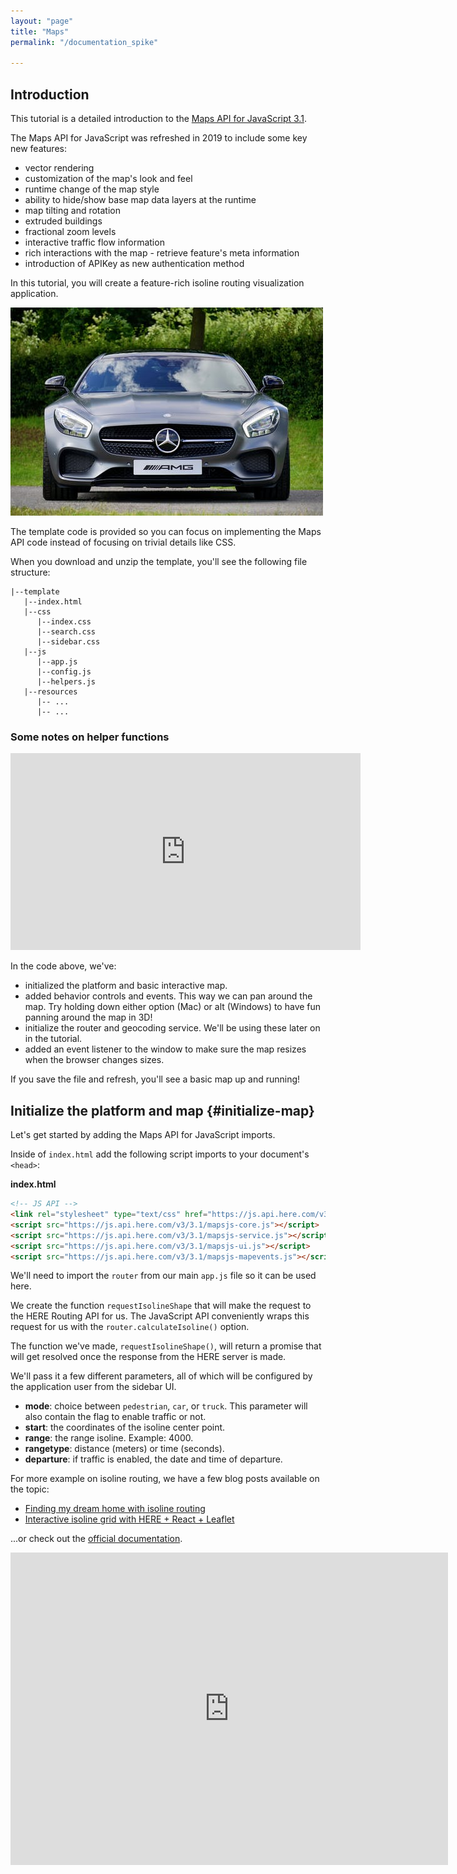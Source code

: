 ```yaml
---
layout: "page"
title: "Maps"
permalink: "/documentation_spike"

---
```


## Introduction

This tutorial is a detailed introduction to the [Maps API for JavaScript 3.1](https://developer.here.com/documentation/maps/topics/quick-start.html).

The Maps API for JavaScript was refreshed in 2019 to include some key new features:
- vector rendering
- customization of the map's look and feel
- runtime change of the map style
- ability to hide/show base map data layers at the runtime
- map tilting and rotation
- extruded buildings
- fractional zoom levels
- interactive traffic flow information
- rich interactions with the map - retrieve feature's meta information
- introduction of APIKey as new authentication method

In this tutorial, you will create a feature-rich isoline routing visualization application.

   ![Sample Image](/assets/car.jpeg)
   
The template code is provided so you can focus on implementing the Maps API code instead of focusing on trivial details like CSS.

When you download and unzip the template, you'll see the following file structure:

```
|--template
   |--index.html
   |--css
      |--index.css
      |--search.css
      |--sidebar.css
   |--js
      |--app.js
      |--config.js
      |--helpers.js
   |--resources
      |-- ...
      |-- ...
```
    
### Some notes on helper functions
   
  <iframe width="560" height="315" src="https://www.youtube.com/embed/54J_ZCbeJdc" frameborder="0" allow="accelerometer; autoplay; encrypted-media; gyroscope; picture-in-picture" allowfullscreen></iframe>
 
 In the code above, we've:
 
 - initialized the platform and basic interactive map.
 - added behavior controls and events. This way we can pan around the map. Try holding down either option (Mac) or alt (Windows) to have fun panning around the map in 3D!
 - initialize the router and geocoding service. We'll be using these later on in the tutorial.
 - added an event listener to the window to make sure the map resizes when the browser changes sizes.
 
 If you save the file and refresh, you'll see a basic map up and running!
 
## Initialize the platform and map {#initialize-map}

Let's get started by adding the Maps API for JavaScript imports.

Inside of `index.html` add the following script imports to your document's `<head>`:


__index.html__
```html
<!-- JS API -->
<link rel="stylesheet" type="text/css" href="https://js.api.here.com/v3/3.1/mapsjs-ui.css" />
<script src="https://js.api.here.com/v3/3.1/mapsjs-core.js"></script>
<script src="https://js.api.here.com/v3/3.1/mapsjs-service.js"></script>
<script src="https://js.api.here.com/v3/3.1/mapsjs-ui.js"></script>
<script src="https://js.api.here.com/v3/3.1/mapsjs-mapevents.js"></script>
```
 
We'll need to import the `router` from our main `app.js` file so it can be used here. 

We create the function `requestIsolineShape` that will make the request to the HERE Routing API for us. The JavaScript API conveniently wraps this request for us with the `router.calculateIsoline()` option.

The function we've made, `requestIsolineShape()`, will return a promise that will get resolved once the response from the HERE server is made. 

We'll pass it a few different parameters, all of which will be configured by the application user from the sidebar UI.
- __mode__: choice between `pedestrian`, `car`, or `truck`. This parameter will also contain the flag to enable traffic or not.
- __start__: the coordinates of the isoline center point.
- __range__: the range isoline. Example: 4000.
- __rangetype__: distance (meters) or time (seconds).
- __departure__: if traffic is enabled, the date and time of departure.

For more example on isoline routing, we have a few blog posts available on the topic:

- [Finding my dream home with isoline routing](https://developer.here.com/blog/finding-my-dream-home-with-isoline-routing)
- [Interactive isoline grid with HERE + React + Leaflet](https://developer.here.com/blog/interactive-isoline-grid-with-here-react-leaflet)

...or check out the [official documentation](https://developer.here.com/documentation/routing/topics/request-isoline.html).


   <iframe width="700" height="500" src="https://codepen.io/davidkpiano/pen/wMqXea" frameborder="0" allow="accelerometer; autoplay; encrypted-media; gyroscope; picture-in-picture" allowfullscreen></iframe>
